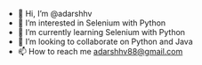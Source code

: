 - 👋 Hi, I’m @adarshhv
- 👀 I’m interested in Selenium with Python
- 🌱 I’m currently learning Selenium with Python
- 💞️ I’m looking to collaborate on Python and Java
- 📫 How to reach me adarshhv88@gmail.com

<!---
adarshhv/adarshhv is a ✨ special ✨ repository because its `README.md` (this file) appears on your GitHub profile.
You can click the Preview link to take a look at your changes.
--->
